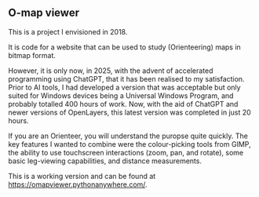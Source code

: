 ## O-map viewer

This is a project I envisioned in 2018.

It is code for a website that can be used to study (Orienteering) maps in bitmap format.


However, it is only now, in 2025, with the advent of accelerated programming using ChatGPT, that it has been realised to my satisfaction. Prior to AI tools, I had developed a version that was acceptable but only suited for Windows devices being a Universal Windows Program, and probably totalled 400 hours of work. Now, with the aid of ChatGPT and newer versions of OpenLayers, this latest version was completed in just 20 hours.

If you are an Orienteer, you will understand the puropse quite quickly.
The key features I wanted to combine were the colour-picking tools from GIMP, the ability to use touchscreen interactions (zoom, pan, and rotate), some basic leg-viewing capabilities, and distance measurements. 

This is a working version and can be found at <a>https://omapviewer.pythonanywhere.com/</a>.
